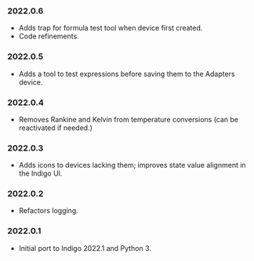 ### 2022.0.6
- Adds trap for formula test tool when device first created.
- Code refinements.

### 2022.0.5
- Adds a tool to test expressions before saving them to the Adapters device.

### 2022.0.4
- Removes Rankine and Kelvin from temperature conversions (can be reactivated if needed.)

### 2022.0.3
- Adds icons to devices lacking them; improves state value alignment in the Indigo UI.
 
### 2022.0.2
- Refactors logging.

### 2022.0.1
- Initial port to Indigo 2022.1 and Python 3.